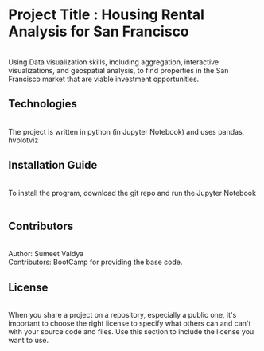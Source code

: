 # Project Title : Housing Rental Analysis for San Francisco
<br/>
Using Data visualization skills, including aggregation, interactive visualizations, and geospatial analysis, to find properties in the San Francisco market that are viable investment opportunities.

<br/>

## Technologies 
<br/>
The project is written in python (in Jupyter Notebook) and uses pandas, hvplotviz
<br/>


## Installation Guide  
<br/>
To install the program, download the git repo and run the Jupyter Notebook
<br/>

<br/>


## Contributors 
<br/>
Author: Sumeet Vaidya
<br/>
Contributors: BootCamp for providing the base code.
<br/>


## License 
<br/>
When you share a project on a repository, especially a public one, it's important to choose the right license to specify what others can and can't with your source code and files. Use this section to include the license you want to use.
